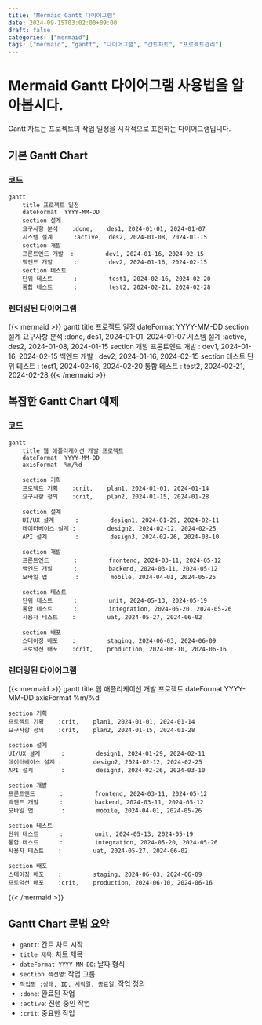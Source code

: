 ```yaml
---
title: "Mermaid Gantt 다이어그램"
date: 2024-09-15T03:02:00+09:00
draft: false
categories: ["mermaid"]
tags: ["mermaid", "gantt", "다이어그램", "간트차트", "프로젝트관리"]
---
```


# Mermaid Gantt 다이어그램 사용법을 알아봅시다.

Gantt 차트는 프로젝트의 작업 일정을 시각적으로 표현하는 다이어그램입니다.

## 기본 Gantt Chart

### 코드
```mermaid
gantt
    title 프로젝트 일정
    dateFormat  YYYY-MM-DD
    section 설계
    요구사항 분석    :done,    des1, 2024-01-01, 2024-01-07
    시스템 설계      :active,  des2, 2024-01-08, 2024-01-15
    section 개발
    프론트엔드 개발  :         dev1, 2024-01-16, 2024-02-15
    백엔드 개발      :         dev2, 2024-01-16, 2024-02-15
    section 테스트
    단위 테스트      :         test1, 2024-02-16, 2024-02-20
    통합 테스트      :         test2, 2024-02-21, 2024-02-28
```

### 렌더링된 다이어그램

{{< mermaid >}}
gantt
    title 프로젝트 일정
    dateFormat  YYYY-MM-DD
    section 설계
    요구사항 분석    :done,    des1, 2024-01-01, 2024-01-07
    시스템 설계      :active,  des2, 2024-01-08, 2024-01-15
    section 개발
    프론트엔드 개발  :         dev1, 2024-01-16, 2024-02-15
    백엔드 개발      :         dev2, 2024-01-16, 2024-02-15
    section 테스트
    단위 테스트      :         test1, 2024-02-16, 2024-02-20
    통합 테스트      :         test2, 2024-02-21, 2024-02-28
{{< /mermaid >}}

## 복잡한 Gantt Chart 예제

### 코드
```mermaid
gantt
    title 웹 애플리케이션 개발 프로젝트
    dateFormat  YYYY-MM-DD
    axisFormat  %m/%d
    
    section 기획
    프로젝트 기획    :crit,    plan1, 2024-01-01, 2024-01-14
    요구사항 정의    :crit,    plan2, 2024-01-15, 2024-01-28
    
    section 설계
    UI/UX 설계      :         design1, 2024-01-29, 2024-02-11
    데이터베이스 설계 :         design2, 2024-02-12, 2024-02-25
    API 설계        :         design3, 2024-02-26, 2024-03-10
    
    section 개발
    프론트엔드       :         frontend, 2024-03-11, 2024-05-12
    백엔드 개발      :         backend, 2024-03-11, 2024-05-12
    모바일 앱        :         mobile, 2024-04-01, 2024-05-26
    
    section 테스트
    단위 테스트      :         unit, 2024-05-13, 2024-05-19
    통합 테스트      :         integration, 2024-05-20, 2024-05-26
    사용자 테스트    :         uat, 2024-05-27, 2024-06-02
    
    section 배포
    스테이징 배포    :         staging, 2024-06-03, 2024-06-09
    프로덕션 배포    :crit,    production, 2024-06-10, 2024-06-16
```

### 렌더링된 다이어그램

{{< mermaid >}}
gantt
    title 웹 애플리케이션 개발 프로젝트
    dateFormat  YYYY-MM-DD
    axisFormat  %m/%d
    
    section 기획
    프로젝트 기획    :crit,    plan1, 2024-01-01, 2024-01-14
    요구사항 정의    :crit,    plan2, 2024-01-15, 2024-01-28
    
    section 설계
    UI/UX 설계      :         design1, 2024-01-29, 2024-02-11
    데이터베이스 설계 :         design2, 2024-02-12, 2024-02-25
    API 설계        :         design3, 2024-02-26, 2024-03-10
    
    section 개발
    프론트엔드       :         frontend, 2024-03-11, 2024-05-12
    백엔드 개발      :         backend, 2024-03-11, 2024-05-12
    모바일 앱        :         mobile, 2024-04-01, 2024-05-26
    
    section 테스트
    단위 테스트      :         unit, 2024-05-13, 2024-05-19
    통합 테스트      :         integration, 2024-05-20, 2024-05-26
    사용자 테스트    :         uat, 2024-05-27, 2024-06-02
    
    section 배포
    스테이징 배포    :         staging, 2024-06-03, 2024-06-09
    프로덕션 배포    :crit,    production, 2024-06-10, 2024-06-16
{{< /mermaid >}}

## Gantt Chart 문법 요약

- `gantt`: 간트 차트 시작
- `title 제목`: 차트 제목
- `dateFormat YYYY-MM-DD`: 날짜 형식
- `section 섹션명`: 작업 그룹
- `작업명 :상태, ID, 시작일, 종료일`: 작업 정의
- `:done`: 완료된 작업
- `:active`: 진행 중인 작업
- `:crit`: 중요한 작업

